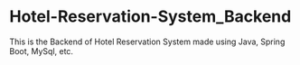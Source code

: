 # Hotel-Reservation-System_Backend
This is the Backend of Hotel Reservation System made using Java, Spring Boot, MySql, etc.
